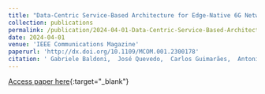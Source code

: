 ```yaml
---
title: "Data-Centric Service-Based Architecture for Edge-Native 6G Network"
collection: publications
permalink: /publication/2024-04-01-Data-Centric-Service-Based-Architecture-for-Edge-Native-6G-Network
date: 2024-04-01
venue: 'IEEE Communications Magazine'
paperurl: 'http://dx.doi.org/10.1109/MCOM.001.2300178'
citation: ' Gabriele Baldoni,  José Quevedo,  Carlos Guimarães,  Antonio Oliva,  Angelo Corsaro, &quot;Data-Centric Service-Based Architecture for Edge-Native 6G Network.&quot; IEEE Communications Magazine, 2024.'
---
```

[Access paper here](http://dx.doi.org/10.1109/MCOM.001.2300178){:target="_blank"}
